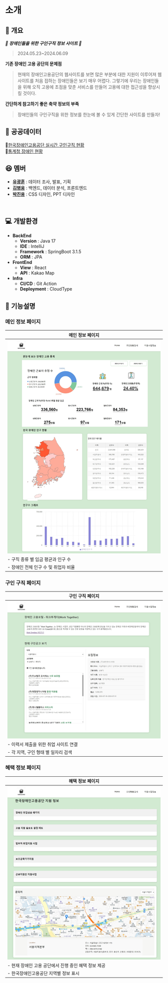 
# 소개

## :book: 개요

**_👏 장애인들을 위한 구인구직 정보 사이트 👏_**   

> 2024.05.23~2024.06.09


**기존 장애인 고용 공단의 문제점**
> 현재의 장애인고용공단의 웹사이트를 보면 많은 부분에 대한 지원이 이루어져 웹사이트를 처음 접하는 장애인들은 보기 매우 어렵다. 그렇기에 우리는 장애인들을 위해 오직 고용에 초점을 맞춘 서비스를 만들어 고용에 대한 접근성을 향상시킬 것이다.

**간단하게 참고하기 좋은 축약 정보의 부족**
> 장애인들의 구인구직을 위한 정보를 한눈에 볼 수 있게 간단한 사이트를 만들자!

## :date: 공공데이터
📌[한국장애인고용공단 실시간 구인구직 현황](https://www.data.go.kr/data/15117692/openapi.do)
</br>
📌[통계청 장애인 현황](https://kosis.kr/statHtml/statHtml.do?orgId=117&tblId=DT_11761_N004)
</br>

## 😆 멤버
- [**유광훈**](https://github.com/pineapple00123) :  데이터 조사, 발표, 기획
- [**김병웅**](https://github.com/quddaz) :  백엔드, 데이터 분석, 프론트엔드
- [**박진용**](https://github.com/vneed154) :  CSS 디자인, PPT 디자인
</br>

## 💻 개발환경
- **BackEnd** 
  - **Version** : Java 17
  - **IDE** : IntelliJ
  - **Framework** : SpringBoot 3.1.5
  - **ORM** : JPA
- **FrontEnd**
  - **View** : React
  - **API** : Kakao Map
- **Infra**
  - **CI/CD** : Git Action
  - **Deployment** : CloudType
 
## 🚩 기능설명

### 메인 정보 페이지
| 메인 정보 페이지                              |
|-----------------------------------|
| ![메인정보페이지](./혜택정보.png) |
| - 구직 종류 별 임금 평균과 인구 수   |
| - 장애인 전체 인구 수 및 취업자 비율 |

### 구인 구직 페이지
| 구인 구직 페이지                              |
|-----------------------------------|
| ![구인구직페이지](./구인구직.png) |
| - 이력서 제출을 위한 취업 사이트 연결 |
| - 각 지역, 구인 형태 별 일자리 검색  |

### 혜택 정보 페이지
| 혜택 정보 페이지                               |
|------------------------------------|
| ![혜택정보페이지](./메인정보.png)  |
| - 현재 장애인 고용 공단에서 진행 중인 혜택 정보 제공 |
| - 한국장애인고용공단 지역별 정보 표시 |



